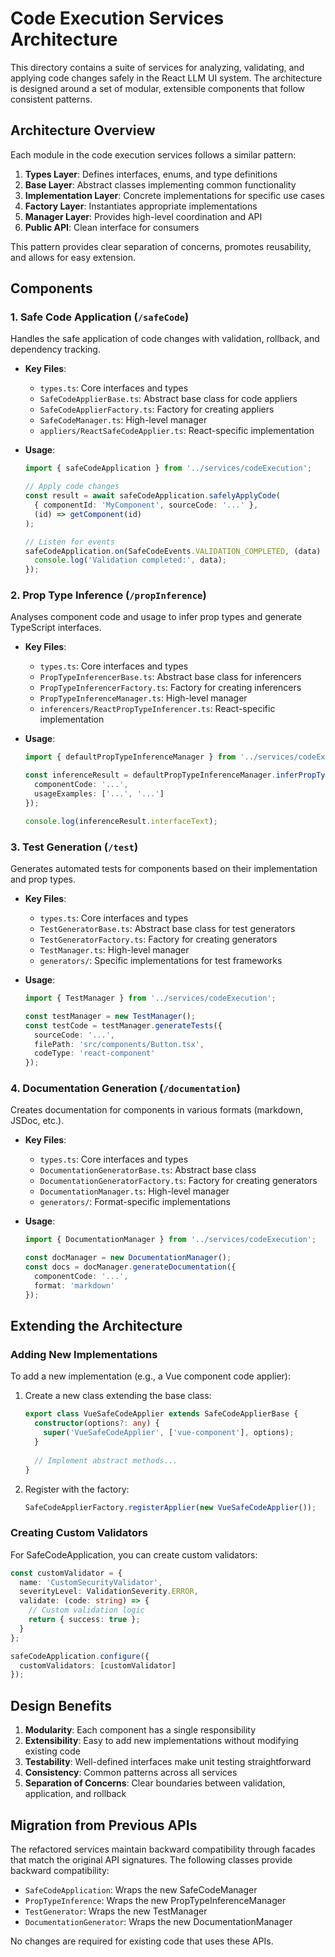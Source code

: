 # Code Execution Services Architecture

This directory contains a suite of services for analyzing, validating, and applying code changes safely in the React LLM UI system. The architecture is designed around a set of modular, extensible components that follow consistent patterns.

## Architecture Overview

Each module in the code execution services follows a similar pattern:

1. **Types Layer**: Defines interfaces, enums, and type definitions
2. **Base Layer**: Abstract classes implementing common functionality
3. **Implementation Layer**: Concrete implementations for specific use cases
4. **Factory Layer**: Instantiates appropriate implementations
5. **Manager Layer**: Provides high-level coordination and API
6. **Public API**: Clean interface for consumers

This pattern provides clear separation of concerns, promotes reusability, and allows for easy extension.

## Components

### 1. Safe Code Application (`/safeCode`)

Handles the safe application of code changes with validation, rollback, and dependency tracking.

- **Key Files**:
  - `types.ts`: Core interfaces and types
  - `SafeCodeApplierBase.ts`: Abstract base class for code appliers
  - `SafeCodeApplierFactory.ts`: Factory for creating appliers
  - `SafeCodeManager.ts`: High-level manager
  - `appliers/ReactSafeCodeApplier.ts`: React-specific implementation

- **Usage**:
  ```typescript
  import { safeCodeApplication } from '../services/codeExecution';
  
  // Apply code changes
  const result = await safeCodeApplication.safelyApplyCode(
    { componentId: 'MyComponent', sourceCode: '...' },
    (id) => getComponent(id)
  );
  
  // Listen for events
  safeCodeApplication.on(SafeCodeEvents.VALIDATION_COMPLETED, (data) => {
    console.log('Validation completed:', data);
  });
  ```

### 2. Prop Type Inference (`/propInference`)

Analyses component code and usage to infer prop types and generate TypeScript interfaces.

- **Key Files**:
  - `types.ts`: Core interfaces and types
  - `PropTypeInferencerBase.ts`: Abstract base class for inferencers
  - `PropTypeInferencerFactory.ts`: Factory for creating inferencers
  - `PropTypeInferenceManager.ts`: High-level manager
  - `inferencers/ReactPropTypeInferencer.ts`: React-specific implementation

- **Usage**:
  ```typescript
  import { defaultPropTypeInferenceManager } from '../services/codeExecution';
  
  const inferenceResult = defaultPropTypeInferenceManager.inferPropTypes({
    componentCode: '...',
    usageExamples: ['...', '...']
  });
  
  console.log(inferenceResult.interfaceText);
  ```

### 3. Test Generation (`/test`)

Generates automated tests for components based on their implementation and prop types.

- **Key Files**:
  - `types.ts`: Core interfaces and types
  - `TestGeneratorBase.ts`: Abstract base class for test generators
  - `TestGeneratorFactory.ts`: Factory for creating generators
  - `TestManager.ts`: High-level manager
  - `generators/`: Specific implementations for test frameworks

- **Usage**:
  ```typescript
  import { TestManager } from '../services/codeExecution';
  
  const testManager = new TestManager();
  const testCode = testManager.generateTests({
    sourceCode: '...',
    filePath: 'src/components/Button.tsx',
    codeType: 'react-component'
  });
  ```

### 4. Documentation Generation (`/documentation`)

Creates documentation for components in various formats (markdown, JSDoc, etc.).

- **Key Files**:
  - `types.ts`: Core interfaces and types
  - `DocumentationGeneratorBase.ts`: Abstract base class
  - `DocumentationGeneratorFactory.ts`: Factory for creating generators
  - `DocumentationManager.ts`: High-level manager
  - `generators/`: Format-specific implementations

- **Usage**:
  ```typescript
  import { DocumentationManager } from '../services/codeExecution';
  
  const docManager = new DocumentationManager();
  const docs = docManager.generateDocumentation({
    componentCode: '...',
    format: 'markdown'
  });
  ```

## Extending the Architecture

### Adding New Implementations

To add a new implementation (e.g., a Vue component code applier):

1. Create a new class extending the base class:
   ```typescript
   export class VueSafeCodeApplier extends SafeCodeApplierBase {
     constructor(options?: any) {
       super('VueSafeCodeApplier', ['vue-component'], options);
     }
     
     // Implement abstract methods...
   }
   ```

2. Register with the factory:
   ```typescript
   SafeCodeApplierFactory.registerApplier(new VueSafeCodeApplier());
   ```

### Creating Custom Validators

For SafeCodeApplication, you can create custom validators:

```typescript
const customValidator = {
  name: 'CustomSecurityValidator',
  severityLevel: ValidationSeverity.ERROR,
  validate: (code: string) => {
    // Custom validation logic
    return { success: true };
  }
};

safeCodeApplication.configure({
  customValidators: [customValidator]
});
```

## Design Benefits

1. **Modularity**: Each component has a single responsibility
2. **Extensibility**: Easy to add new implementations without modifying existing code
3. **Testability**: Well-defined interfaces make unit testing straightforward
4. **Consistency**: Common patterns across all services
5. **Separation of Concerns**: Clear boundaries between validation, application, and rollback

## Migration from Previous APIs

The refactored services maintain backward compatibility through facades that match the original API signatures. The following classes provide backward compatibility:

- `SafeCodeApplication`: Wraps the new SafeCodeManager
- `PropTypeInference`: Wraps the new PropTypeInferenceManager
- `TestGenerator`: Wraps the new TestManager
- `DocumentationGenerator`: Wraps the new DocumentationManager

No changes are required for existing code that uses these APIs.